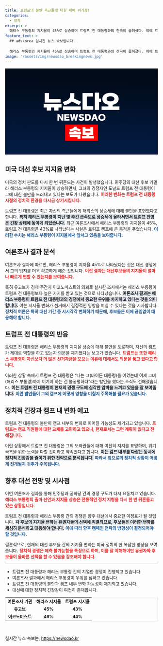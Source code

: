 ```yaml
---
title: 트럼프의 불만 측근들에 대한 패배 위기감!
categories:
  - 정치
excerpt: >
  해리스 부통령의 지지율이 45%로 상승하며 트럼프 전 대통령과의 간극이 좁혀졌다. 이에 트럼프는 측근들에게 불만을 토로하며 긴장감을 드러내고 있다. 과연 이 복잡한 대선 레이스의 향방은 어떻게 될까? 클릭하여 자세한 이야기를 확인하세요!
feature_text: >
  ## adskorea 실시간 뉴스 속보입니다.

  해리스 부통령의 지지율이 45%로 상승하며 트럼프 전 대통령과의 간극이 좁혀졌다. 이에 트럼프는 측근들에게 불만을 토로하며 긴장감을 드러내고 있다. 과연 이 복잡한 대선 레이스의 향방은 어떻게 될까? 클릭하여 자세한 이야기를 확인하세요!
image: '/assets/img/newsdao_breakingnews.jpg'
---
```


<p><img src="/assets/img/newsdao_breakingnews.jpg" alt="adskorea 속보" /></p>

<h2 data-ke-size="size26">미국 대선 후보 지지율 변화</h2>

<p data-ke-size="size16">미국의 정치 판도를 다시 한 번 뒤흔드는 사건이 발생했습니다. 민주당의 대선 후보 카멀라 해리스 부통령의 지지율이 상승하면서, 그녀의 경쟁자인 도널드 트럼프 전 대통령이 그에 대한 불만을 드러내고 있다는 보도가 나왔습니다. <b><span style="color: #ee2323;">이러한 변화는 트럼프 전 대통령 시절의 정치적 환경을 다시금 상기시킵니다.</span></b> </p>

<p data-ke-size="size16">트럼프 전 대통령은 최근 자신의 측근들에게 해리스의 상승세에 대해 불만을 표현했다고 합니다. <b><span style="background-color: #21538527;">특히 해리스 부통령이 지난 몇 주간 급속도로 상승세에 올라서면서 트럼프 진영은 긴장 상태에 놓이게 되었습니다.</span></b> 최근 여론조사에서 해리스 부통령의 지지율이 45%, 트럼프 전 대통령은 43%로 나타났다는 사실은 트럼프 캠프에 큰 충격을 주었습니다. <b><span style="color: #1a5490;">이러한 수치는 해리스 부통령이 지지율에서 앞서고 있음을 보여줍니다.</span></b></p>

<h2 data-ke-size="size26">여론조사 결과 분석</h2>

<p data-ke-size="size16">여론조사 결과에 따르면, 해리스 부통령이 지지율 45%로 나타났다는 것은 대선 경쟁에서 그의 입지를 더욱 확고하게 해준 것입니다. <b><span style="color: #ee2323;">이런 결과는 대선후보들의 지지율이 얼마나 빠르게 변할 수 있는지를 보여줍니다.</span></b> </p>

<p data-ke-size="size16">특히 유고브가 경제 주간지 이코노미스트의 의뢰로 실시한 조사에서는 해리스 부통령이 트럼프 전 대통령보다 높은 지지를 받고 있는 것으로 나타났습니다. <b><span style="background-color: #21538527;">여론조사 결과는 해리스 부통령이 트럼프 전 대통령과의 경쟁에서 중요한 우위를 차지하고 있다는 것을 의미합니다.</span></b> 이는 지지율 변화가 선거에서 결정적인 영향을 미칠 수 있다는 것을 시사합니다. <b><span style="color: #1a5490;">정치적 여론은 특히 대선 기간 중 시시각각 변화하기 때문에, 후보들은 이에 끊임없이 대응해야 합니다.</span></b></p>

<h2 data-ke-size="size26">트럼프 전 대통령의 반응</h2>

<p data-ke-size="size16">트럼프 전 대통령은 해리스 부통령의 지지율 상승에 대해 불만을 토로하며, 자신의 캠프가 제대로 역할을 하고 있는지 의문을 제기했다는 보고가 있습니다. <b><span style="color: #ee2323;">트럼프는 또한 해리스 부통령이 자신보다 더 많은 선거자금을 모으는 이유에 대해서도 의문을 품고 있다고 합니다.</span></b></p>

<p data-ke-size="size16">이러한 상황 속에서 트럼프 전 대통령은 “나는 그(바이든 대통령)를 이겼는데 이제 그녀(해리스 부통령)까지 이겨야 하는 건 불공평하다”라는 발언을 했다는 소식도 전해졌습니다. <b><span style="background-color: #21538527;">이는 트럼프 전 대통령이 현재의 경쟁 구도에 심각한 압박을 느끼고 있음을 잘 보여줍니다.</span></b> <b><span style="color: #1a5490;">이런 발언들이 그의 캠프에 어떻게 영향을 미칠지 주목해볼 필요가 있습니다.</span></b></p>

<h2 data-ke-size="size26">정치적 긴장과 캠프 내 변화 예고</h2>

<p data-ke-size="size16">트럼프 전 대통령의 불만이 캠프 내부의 변화로 이어질 가능성도 제기되고 있습니다. <b><span style="color: #ee2323;">트럼프는 캠프 직원들에 대한 교체를 고민하고 있으나, 현재로서는 그런 계획이 없다고 전해집니다.</span></b></p>

<p data-ke-size="size16">이런 상황에서 트럼프 전 대통령은 그의 보좌관들에 대해 여전히 지지를 표명하며, 위기 극복을 위한 노력을 다할 것이라고 약속했다고 합니다. <b><span style="background-color: #21538527;">이는 캠프 내부를 다잡는 동시에 정치적 긴장감을 줄이기 위한 전략으로 분석됩니다.</span></b> <b><span style="color: #1a5490;">따라서 앞으로의 정치적 상황이 어떻게 전개될지 귀추가 주목됩니다.</span></b></p>

<h2 data-ke-size="size26">향후 대선 전망 및 시사점</h2>

<p data-ke-size="size16">이번 여론조사 결과를 통해 민주당과 공화당 간의 경쟁 구도가 다시 요동치고 있습니다. <b><span style="color: #ee2323;">해리스 부통령의 출마 선언과 지지율 상승은 전통적인 정치 지형을 다시 한 번 뒤흔들고 있는 상황입니다.</span></b></p>

<p data-ke-size="size16">트럼프 전 대통령과 해리스 부통령 간의 경쟁은 향후 대선에서 중요한 이정표가 될 것입니다. <b><span style="background-color: #21538527;">각 후보의 지지율 변화는 유권자들의 선택에 직결되므로, 후보들은 이러한 변화를 세심히 분석하고 대응해야 합니다.</span></b> <b><span style="color: #1a5490;">이에 따라 향후 캠페인 전략의 방향성이 결정되어야 할 것입니다.</span></b></p>

<p data-ke-size="size16">결론적으로, 현재의 대선 후보들 간의 지지율 변화는 미국 정치의 한 복잡한 양상을 보여줍니다. <b><span style="color: #ee2323;">정치적 경쟁은 예측 불가능함을 특징으로 하며, 이를 잘 이해해야만 유권자와 후보들이 올바른 선택을 할 수 있음을 강조해야 합니다.</span></b></p>

<hr/>

<ul>
    <li>트럼프 전 대통령과 해리스 부통령 간의 치열한 경쟁이 진행되고 있습니다.</li>
    <li>여론조사 결과에서 해리스 부통령이 우위를 점하고 있습니다.</li>
    <li>트럼프 전 대통령의 불만과 캠프 내부 변화 가능성이 제기되고 있습니다.</li>
    <li>대선에 대한 정치적 긴장감이 여전히 존재합니다.</li>
</ul>

<table style="width: 100%; border: 1px solid #ddd;">
    <tr>
        <td style="text-align: center; height: 17px;"><b>여론조사 기관</b></td>
        <td style="text-align: center; height: 17px;"><b>해리스 지지율</b></td>
        <td style="text-align: center; height: 17px;"><b>트럼프 지지율</b></td>
    </tr>
    <tr>
        <td style="text-align: center; height: 17px;"><b>유고브</b></td>
        <td style="text-align: center; height: 17px;"><b>45%</b></td>
        <td style="text-align: center; height: 17px;"><b>43%</b></td>
    </tr>
    <tr>
        <td style="text-align: center; height: 17px;"><b>이코노미스트</b></td>
        <td style="text-align: center; height: 17px;"><b>46%</b></td>
        <td style="text-align: center; height: 17px;"><b>44%</b></td>
    </tr>
</table>

<p data-ke-size="size16">&nbsp;</p>
실시간 뉴스 속보는, <a href="https://newsdao.kr" rel="dofollow">https://newsdao.kr</a>


